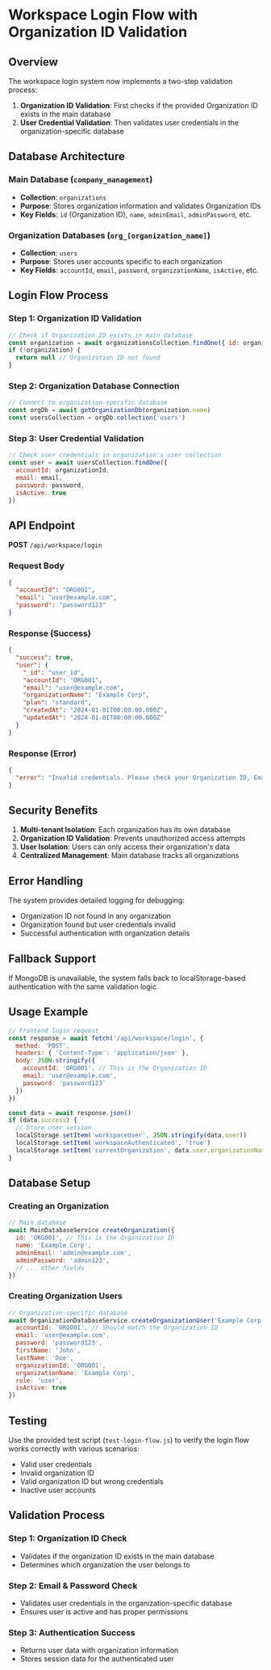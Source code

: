 # Workspace Login Flow with Organization ID Validation

## Overview

The workspace login system now implements a two-step validation process:

1. **Organization ID Validation**: First checks if the provided Organization ID exists in the main database
2. **User Credential Validation**: Then validates user credentials in the organization-specific database

## Database Architecture

### Main Database (`company_management`)
- **Collection**: `organizations`
- **Purpose**: Stores organization information and validates Organization IDs
- **Key Fields**: `id` (Organization ID), `name`, `adminEmail`, `adminPassword`, etc.

### Organization Databases (`org_[organization_name]`)
- **Collection**: `users`
- **Purpose**: Stores user accounts specific to each organization
- **Key Fields**: `accountId`, `email`, `password`, `organizationName`, `isActive`, etc.

## Login Flow Process

### Step 1: Organization ID Validation
```javascript
// Check if Organization ID exists in main database
const organization = await organizationsCollection.findOne({ id: organizationId })
if (!organization) {
  return null // Organization ID not found
}
```

### Step 2: Organization Database Connection
```javascript
// Connect to organization-specific database
const orgDb = await getOrganizationDb(organization.name)
const usersCollection = orgDb.collection('users')
```

### Step 3: User Credential Validation
```javascript
// Check user credentials in organization's user collection
const user = await usersCollection.findOne({
  accountId: organizationId,
  email: email,
  password: password,
  isActive: true
})
```

## API Endpoint

**POST** `/api/workspace/login`

### Request Body
```json
{
  "accountId": "ORG001",
  "email": "user@example.com",
  "password": "password123"
}
```

### Response (Success)
```json
{
  "success": true,
  "user": {
    "_id": "user_id",
    "accountId": "ORG001",
    "email": "user@example.com",
    "organizationName": "Example Corp",
    "plan": "standard",
    "createdAt": "2024-01-01T00:00:00.000Z",
    "updatedAt": "2024-01-01T00:00:00.000Z"
  }
}
```

### Response (Error)
```json
{
  "error": "Invalid credentials. Please check your Organization ID, Email, and Password."
}
```

## Security Benefits

1. **Multi-tenant Isolation**: Each organization has its own database
2. **Organization ID Validation**: Prevents unauthorized access attempts
3. **User Isolation**: Users can only access their organization's data
4. **Centralized Management**: Main database tracks all organizations

## Error Handling

The system provides detailed logging for debugging:

- Organization ID not found in any organization
- Organization found but user credentials invalid
- Successful authentication with organization details

## Fallback Support

If MongoDB is unavailable, the system falls back to localStorage-based authentication with the same validation logic.

## Usage Example

```javascript
// Frontend login request
const response = await fetch('/api/workspace/login', {
  method: 'POST',
  headers: { 'Content-Type': 'application/json' },
  body: JSON.stringify({
    accountId: 'ORG001', // This is the Organization ID
    email: 'user@example.com',
    password: 'password123'
  })
})

const data = await response.json()
if (data.success) {
  // Store user session
  localStorage.setItem('workspaceUser', JSON.stringify(data.user))
  localStorage.setItem('workspaceAuthenticated', 'true')
  localStorage.setItem('currentOrganization', data.user.organizationName)
}
```

## Database Setup

### Creating an Organization
```javascript
// Main database
await MainDatabaseService.createOrganization({
  id: 'ORG001', // This is the Organization ID
  name: 'Example Corp',
  adminEmail: 'admin@example.com',
  adminPassword: 'admin123',
  // ... other fields
})
```

### Creating Organization Users
```javascript
// Organization-specific database
await OrganizationDatabaseService.createOrganizationUser('Example Corp', {
  accountId: 'ORG001', // Should match the Organization ID
  email: 'user@example.com',
  password: 'password123',
  firstName: 'John',
  lastName: 'Doe',
  organizationId: 'ORG001',
  organizationName: 'Example Corp',
  role: 'user',
  isActive: true
})
```

## Testing

Use the provided test script (`test-login-flow.js`) to verify the login flow works correctly with various scenarios:

- Valid user credentials
- Invalid organization ID
- Valid organization ID but wrong credentials
- Inactive user accounts

## Validation Process

### Step 1: Organization ID Check
- Validates if the organization ID exists in the main database
- Determines which organization the user belongs to

### Step 2: Email & Password Check
- Validates user credentials in the organization-specific database
- Ensures user is active and has proper permissions

### Step 3: Authentication Success
- Returns user data with organization information
- Stores session data for the authenticated user
